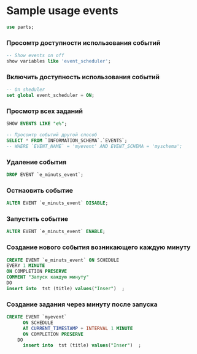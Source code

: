 # Sample usage events 

```sql
use parts;
```

### Просомтр доступности использования событий
```sql
-- Show events on off
show variables like 'event_scheduler';
```

### Включить доступность использования событий

```sql
-- On sheduler
set global event_scheduler = ON;
```

### Просмотр всех заданий
```sql
SHOW EVENTS LIKE "e%";

-- Просомтр событий другой способ 
SELECT * FROM `INFORMATION_SCHEMA`.`EVENTS`;
-- WHERE `EVENT_NAME` = 'myevent' AND EVENT_SCHEMA = 'myschema';
```

### Удаление события
```sql
DROP EVENT `e_minuts_event`;
```

### Остнаовить событие
```sql
ALTER EVENT `e_minuts_event` DISABLE;
```

### Запустить событие  
```sql
ALTER EVENT `e_minuts_event` ENABLE;
```

### Создание нового события возникающего каждую минуту

```sql
CREATE EVENT `e_minuts_event` ON SCHEDULE 
EVERY 1 MINUTE 
ON COMPLETION PRESERVE
COMMENT "Запуск каждую минуту"
DO
insert into  tst (title) values("Inser")  ;
```

### Создание задания через минуту после запуска
```sql
CREATE EVENT `myevent`  
      ON SCHEDULE 
      AT CURRENT_TIMESTAMP + INTERVAL 1 MINUTE 
      ON COMPLETION PRESERVE
    DO
      insert into  tst (title) values("Inser")  ;
```      
      
      

      
